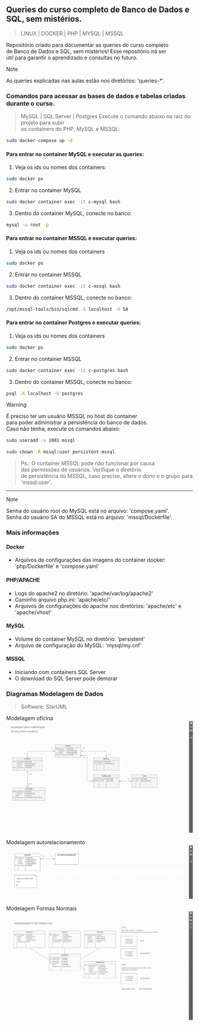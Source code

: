 ## **Queries do curso completo de Banco de Dados e SQL, sem mistérios.**
>LINUX | DOCKER | PHP | MYSQL | MSSQL  
  
Repositório criado para documentar as queries do curso completo  
de Banco de Dados e SQL, sem mistérios! Esse repositório irá ser  
útil para garantir o aprendizado e consultas no futuro.  
  
  
>[!NOTE]
>As queries explicadas nas aulas estão nos diretórios: 'queries-*'.  
  
### **Comandos para acessar as bases de dados e tabelas criadas durante o curso.**
>MySQL | SQL Server | Postgres
Execute o comando abaixo na raiz do projeto para subir  
os containers do PHP, MySQL e MSSQL:
```bash
sudo docker compose up -d
```
#### **Para entrar no container MySQL e executar as queries:**  
1. Veja os ids ou nomes dos containers:  
```bash
sudo docker ps
```
2. Entrar no container MySQL  
```bash
sudo docker container exec -it c-mysql bash
```
3. Dentro do container MySQL, conecte no banco:  
```bash
mysql -u root -p
```
  
#### **Para entrar no container MSSQL e executar queries:**  
1. Veja os ids ou nomes dos containers   
```bash
sudo docker ps
```
2. Entrar no container MSSQL  
```bash
sudo docker container exec -it c-mssql bash
```
3. Dentro do container MSSQL, conecte no banco:  
```bash
/opt/mssql-tools/bin/sqlcmd -S localhost -U SA
```
  
#### **Para entrar no container Postgres e executar queries:**  
1. Veja os ids ou nomes dos containers   
```bash
sudo docker ps
```
2. Entrar no container MSSQL  
```bash
sudo docker container exec -it c-postgres bash
```
3. Dentro do container MSSQL, conecte no banco:  
```bash
psql -h localhost -U postgres
```
  
>[!Warning]
>É preciso ter um usuário MSSQL no host do container  
>para poder administrar a persistência do banco de dados.  
>Caso não tenha, execute os comandos abaixo:
```bash
sudo useradd -u 1001 mssql
```
```bash
sudo chown -R mssql:user persistent-mssql
```
  
>Ps.: O container MSSQL pode não funcionar por causa  
>das permissões de usuários. Verifique o diretório  
>de persistência do MSSQL, caso precise, altere o dono
>e o grupo para 'mssql:user'.
----------------------
  
>[!NOTE]
>Senha do usuário root do MySQL está no arquivo: 'compose.yaml'.  
>Senha do usuário SA do MSSQL está no arquivo: 'mssql/Dockerfile'.  
  
### **Mais informações**
#### **Docker**
* Arquivos de configurações das imagens do container docker: 'php/Dockerfile' e 'compose.yaml'
#### **PHP/APACHE**
* Logs do apache2 no diretório: 'apache/var/log/apache2'
* Caminho arquivo php.ini: 'apache/etc/'
* Arquivos de configurações do apache nos diretórios: 'apache/etc' e 'apache/vhost'
#### **MySQL**
* Volume do container MySQL no diretório: 'persistent'  
* Arquivo de configuração do MySQL: 'mysql/my.cnf'  
#### **MSSQL**
* Iniciando com containers SQL Server  
* O download do SQL Server pode demorar
  
### **Diagramas Modelagem de Dados**  
>Software: StarUML  
  
Modelagem oficina  
![Modelagem oficina](/images/oficina.png "Modelagem oficina")  
  
Modelagem autorelacionamento  
![Modelagem autorelacionamento](/images/autorelacionamento.png "Modelagem autorelacionamento")  
  
Modelagem Formas Normais  
![Modelagem Formas Normais](/images/fns.png "Modelagem Formas Normais")  
  